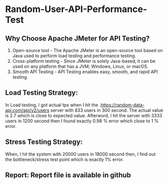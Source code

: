 # Random-User-API-Performance-Test
## Why Choose Apache JMeter for API Testing?

1. Open-source tool - The Apache JMeter is an open-source tool based on Java used to perform load testing and performance testing.
2. Cross-platform testing - Since JMeter is solely Java-based, it can be used on any platform that has a JVM; Windows, Linux, or macOS.
3. Smooth API Testing - API Testing enables easy, smooth, and rapid API testing.

## Load Testing Strategy:
In Load testing, I got actual tps when I hit the .https://random-data-api.com/api/v2/users server with 833 users in 300 second. The actual value is 2.7 which is close to expected value. Afterword, I hit the server with 3333 users in 1200 second then I found exactly 0.98 % error which close to 1 % error.

## Stress Testing Strategy:
When, I hit the system with 20000 users in 18000 second then, I find out the bottleneck/stress test point which is exactly 1% error.

## Report: Report file is available in github



